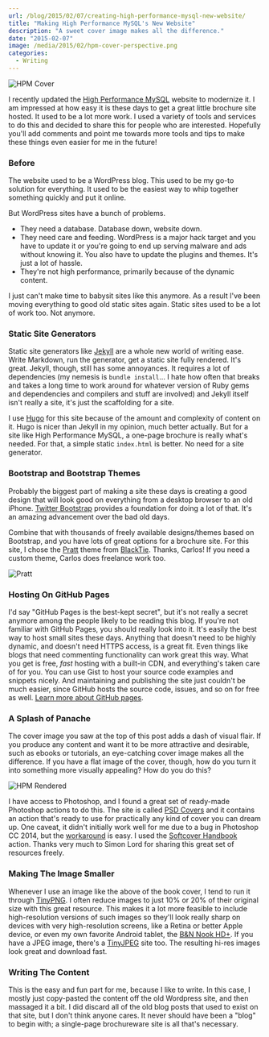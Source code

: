 ```yaml
---
url: /blog/2015/02/07/creating-high-performance-mysql-new-website/
title: "Making High Performance MySQL's New Website"
description: "A sweet cover image makes all the difference."
date: "2015-02-07"
image: /media/2015/02/hpm-cover-perspective.png
categories:
  - Writing
---
```


![HPM Cover](/media/2015/02/hpm-cover-perspective.png)

I recently updated the [High Performance MySQL](http://www.highperfmysql.com)
website to modernize it. I am impressed at how easy it is these days to get a
great little brochure site hosted. It used to be a lot more work. I used a
variety of tools and services to do this and decided to share this for people
who are interested. Hopefully you'll add comments and point me towards more
tools and tips to make these things even easier for me in the future!

<!--more-->

### Before

The website used to be a WordPress blog. This used to be my go-to solution for
everything. It used to be the easiest way to whip together something quickly and
put it online.

But WordPress sites have a bunch of problems.

* They need a database. Database down, website down.
* They need care and feeding. WordPress is a major hack target and you have to
  update it or you're going to end up serving malware and ads without knowing
  it. You also have to update the plugins and themes. It's just a lot of hassle.
* They're not high performance, primarily because of the dynamic content.

I just can't make time to babysit sites like this anymore.
As a result I've been moving everything to good old static sites again. 
Static sites used to be a lot of work too. Not anymore.

### Static Site Generators

Static site generators like [Jekyll](http://jekyllrb.com/) are a whole new world
of writing ease. Write Markdown, run the generator, get a static site fully
rendered. It's great. Jekyll, though, still has some annoyances. It requires a
lot of dependencies (my nemesis is `bundle install`... I hate how often that
breaks and takes a long time to work around for whatever version of Ruby gems
and dependencies and compilers and stuff are involved) and Jekyll itself isn't
really a site, it's just the scaffolding for a site.

I use [Hugo](http://gohugo.io/) for this site because of the amount and
complexity of content on it. Hugo is nicer than Jekyll in my opinion, much
better actually. But for a site like High Performance MySQL, a one-page brochure
is really what's needed. For that, a simple static `index.html` is better. No
need for a site generator.

### Bootstrap and Bootstrap Themes

Probably the biggest part of making a site these days is creating a good design
that will look good on everything from a desktop browser to an old iPhone.
[Twitter Bootstrap](http://getbootstrap.com/) provides a foundation for doing a
lot of that. It's an amazing advancement over the bad old days.

Combine that with thousands of freely available designs/themes based on
Bootstrap, and you have lots of great options for a brochure site. For this
site, I chose the
[Pratt](http://www.blacktie.co/2013/10/pratt-app-landing-page/) theme from
[BlackTie](http://www.blacktie.co/about/). Thanks, Carlos! If you need a custom
theme, Carlos does freelance work too.

![Pratt](/media/2015/02/pratt-copia.png)

### Hosting On GitHub Pages

I'd say "GitHub Pages is the best-kept secret", but it's not really a secret
anymore among the people likely to be reading this blog. If you're not familiar
with GitHub Pages, you should really look into it. It's easily the best way to
host small sites these days. Anything that doesn't need to be highly dynamic,
and doesn't need HTTPS access, is a great fit. Even things like blogs that need
commenting functionality can work great this way. What you get is free, *fast*
hosting with a built-in CDN, and everything's taken care of for you. You can use
Gist to host your source code examples and snippets nicely. And
maintaining and publishing the site just couldn't be much easier, since GitHub
hosts the source code, issues, and so on for free as well. [Learn more about
GitHub pages](https://pages.github.com/).

### A Splash of Panache

The cover image you saw at the top of this post adds a dash of visual flair. If
you produce any content and want it to be more attractive and desirable, such as
ebooks or tutorials, an eye-catching cover image makes all the difference. If
you have a flat image of the cover, though, how do you turn it into something
more visually appealing? How do you do this?

![HPM Rendered](/media/2015/02/hpm-rendering.png)

I have access to Photoshop, and I found a great set of ready-made Photoshop
actions to do this. The site is called [PSD Covers](http://www.psdcovers.com/)
and it contains an action that's ready to use for practically any kind of cover
you can dream up. One caveat, it didn't initially work well for me due to a bug
in Photoshop CC 2014, but the
[workaround](http://www.psdcovers.com/photoshop-cc-2014-1-0-canvas-dpi-bug/) is
easy. I used the [Softcover Handbook](http://www.psdcovers.com/softcover019/)
action. Thanks very much to Simon Lord for sharing this great set of resources
freely.

### Making The Image Smaller

Whenever I use an image like the above of the book cover, I tend to run it
through [TinyPNG](http://tinypng.com/). I often reduce images to just 10% or 20%
of their original size with this great resource. This makes it a lot more
feasible to include high-resolution versions of such images so they'll look
really sharp on devices with very high-resolution screens, like a 
Retina or better Apple device, or even my own favorite Android tablet, the [B&N
Nook
HD+](/blog/2015/01/19/install-cyanogenmod-nook-hdplus/).
If you have a JPEG image, there's a [TinyJPEG](https://tinyjpg.com/) site too.
The resulting hi-res images look great and download fast.

### Writing The Content

This is the easy and fun part for me, because I like to write. In this case, I
mostly just copy-pasted the content off the old Wordpress site, and then
massaged it a bit. I did discard all of the old blog posts that used to exist on
that site, but I don't think anyone cares. It never should have been a "blog" to
begin with; a single-page brochureware site is all that's necessary.


